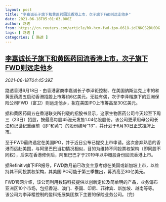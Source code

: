 ```yaml
---
layout: post
title: "李嘉诚长子旗下和黄医药回流香港上市，次子旗下FWD则远走他乡"
date: 2021-06-18T05:01:03.000Z
author: 路透
from: https://cn.reuters.com/article/hk-hcm-fwd-ipo-0618-idCNKCS2DU0DG
tags: [ 路透 ]
categories: [ 路透 ]
---
```

<!--1623992463000-->
[李嘉诚长子旗下和黄医药回流香港上市，次子旗下FWD则远走他乡](https://cn.reuters.com/article/hk-hcm-fwd-ipo-0618-idCNKCS2DU0DG)
------

<div>
<div><i>2021-06-18T04:45:39Z</i></div><p>路透香港6月18日 - 由香港富商李嘉诚长子李泽钜控制、在美国纳斯达克上市的和黄医药周五启动香港招股上市筹约6亿美元，无独有偶，次子李泽楷旗下的亚洲保险公司FWD（富卫）则远走他乡，拟在美国IPO上市筹高至30亿美元。</p><p>据和黄医药周五在香港联交所刊载的招股书显示，这家生物医药公司今天起至下周三（23日）招股，按最高每股45港元发售1.04亿股股份。该公司更采用母公司长江和记世纪重组前（即“和黄”）的股份编号“13”，并计划于6月30日正式挂牌上市。</p><p>至于FWD最终选定在美国IPO，并于近日公布已提交上市申请。这次舍弃熟悉的香港而远赴美国，与阿里巴巴当初情况相似，目的为维持不同投票权架构（即同股不同权），后来在香港修例后，阿里巴巴才于2019年以中概股身份回流香港上市。</p><p>据Refinitiv旗下IFR报导，FWD数月前已改变主意考虑在美国或新加坡上市，以维持其不同投票权架构，其美国IPO可能于第三季推出，募资高至30亿美元。</p><p>FWD官网介绍，该公司利用数码科技提供以创新定位及简单明的产品，业务偏布亚洲区10个市场，包括香港、澳门、泰国、印尼、菲律宾、新加坡、越南等等。该公司为李泽楷控制的盈科拓展集团旗下主要的保险业务公司。（完）</p>
</div>
